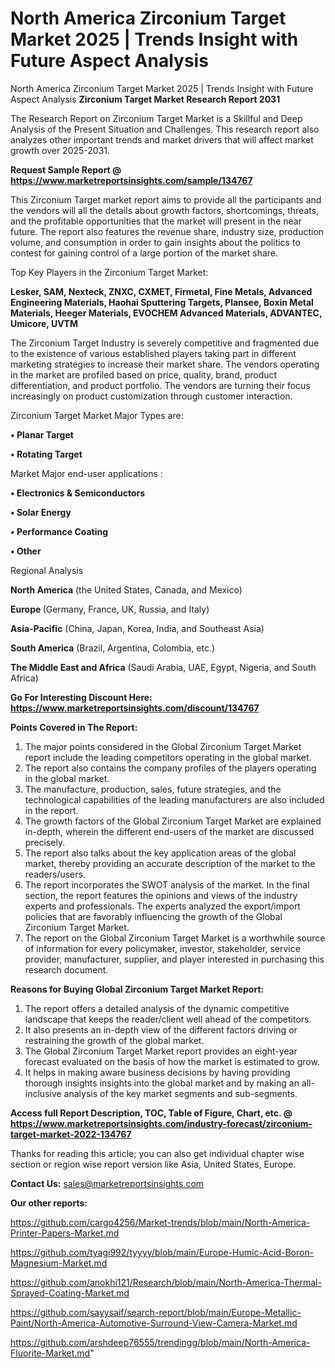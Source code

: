 # North America Zirconium Target Market 2025 | Trends Insight with Future Aspect Analysis
North America Zirconium Target Market 2025 | Trends Insight with Future Aspect Analysis
<strong>Zirconium Target Market Research Report 2031</strong>

The Research Report on Zirconium Target Market is a Skillful and Deep Analysis of the Present Situation and Challenges. This research report also analyzes other important trends and market drivers that will affect market growth over 2025-2031.

<strong>Request Sample Report @ <a href=https://www.marketreportsinsights.com/sample/134767>https://www.marketreportsinsights.com/sample/134767</a></strong>

This Zirconium Target market report aims to provide all the participants and the vendors will all the details about growth factors, shortcomings, threats, and the profitable opportunities that the market will present in the near future. The report also features the revenue share, industry size, production volume, and consumption in order to gain insights about the politics to contest for gaining control of a large portion of the market share.

Top Key Players in the Zirconium Target Market:

<strong>Lesker, SAM, Nexteck, ZNXC, CXMET, Firmetal, Fine Metals, Advanced Engineering Materials, Haohai Sputtering Targets, Plansee, Boxin Metal Materials, Heeger Materials, EVOCHEM Advanced Materials, ADVANTEC, Umicore, UVTM</strong>

The Zirconium Target Industry is severely competitive and fragmented due to the existence of various established players taking part in different marketing strategies to increase their market share. The vendors operating in the market are profiled based on price, quality, brand, product differentiation, and product portfolio. The vendors are turning their focus increasingly on product customization through customer interaction.

Zirconium Target Market Major Types are:

<strong>• Planar Target

• Rotating Target</strong>

Market Major end-user applications :

<strong>• Electronics & Semiconductors

• Solar Energy

• Performance Coating

• Other</strong>

Regional Analysis

</u><strong><b>North America</b></strong> (the United States, Canada, and Mexico)

<strong><b>Europe </b></strong>(Germany, France, UK, Russia, and Italy)

<strong><b>Asia-Pacific</b></strong> (China, Japan, Korea, India, and Southeast Asia)

<strong><b>South America</b></strong> (Brazil, Argentina, Colombia, etc.)

<strong><b>The Middle East and Africa</b></strong> (Saudi Arabia, UAE, Egypt, Nigeria, and South Africa)

<strong>Go For Interesting Discount Here: <a href=https://www.marketreportsinsights.com/discount/134767>https://www.marketreportsinsights.com/discount/134767</a></strong>

<strong>Points Covered in The Report:</strong>
<ol>
  <li>The major points considered in the Global Zirconium Target Market report include the leading competitors operating in the global market.</li>
  <li>The report also contains the company profiles of the players operating in the global market.</li>
  <li>The manufacture, production, sales, future strategies, and the technological capabilities of the leading manufacturers are also included in the report.</li>
  <li>The growth factors of the Global Zirconium Target Market are explained in-depth, wherein the different end-users of the market are discussed precisely.</li>
  <li>The report also talks about the key application areas of the global market, thereby providing an accurate description of the market to the readers/users.</li>
  <li>The report incorporates the SWOT analysis of the market. In the final section, the report features the opinions and views of the industry experts and professionals. The experts analyzed the export/import policies that are favorably influencing the growth of the Global Zirconium Target Market.</li>
  <li>The report on the Global Zirconium Target Market is a worthwhile source of information for every policymaker, investor, stakeholder, service provider, manufacturer, supplier, and player interested in purchasing this research document.</li>
</ol>
<strong>Reasons for Buying Global Zirconium Target Market Report:</strong>

<ol>
  <li>The report offers a detailed analysis of the dynamic competitive landscape that keeps the reader/client well ahead of the competitors.</li>
  <li>It also presents an in-depth view of the different factors driving or restraining the growth of the global market.</li>
  <li>The Global Zirconium Target Market report provides an eight-year forecast evaluated on the basis of how the market is estimated to grow.</li>
  <li>It helps in making aware business decisions by having providing thorough insights insights into the global market and by making an all-inclusive analysis of the key market segments and sub-segments.</li>
</ol>
<strong>Access full Report Description, TOC, Table of Figure, Chart, etc. @ <a href=https://www.marketreportsinsights.com/industry-forecast/zirconium-target-market-2022-134767>https://www.marketreportsinsights.com/industry-forecast/zirconium-target-market-2022-134767</a></strong>


Thanks for reading this article; you can also get individual chapter wise section or region wise report version like Asia, United States, Europe.

<strong>Contact Us:</strong>
sales@marketreportsinsights.com

<strong>Our other reports:</strong>

<a href=https://github.com/cargo4256/Market-trends/blob/main/North-America-Printer-Papers-Market.md>https://github.com/cargo4256/Market-trends/blob/main/North-America-Printer-Papers-Market.md</a>

<a href=https://github.com/tyagi992/tyyyy/blob/main/Europe-Humic-Acid-Boron-Magnesium-Market.md>https://github.com/tyagi992/tyyyy/blob/main/Europe-Humic-Acid-Boron-Magnesium-Market.md</a>

<a href=https://github.com/anokhi121/Research/blob/main/North-America-Thermal-Sprayed-Coating-Market.md>https://github.com/anokhi121/Research/blob/main/North-America-Thermal-Sprayed-Coating-Market.md</a>

<a href=https://github.com/sayysaif/search-report/blob/main/Europe-Metallic-Paint/North-America-Automotive-Surround-View-Camera-Market.md>https://github.com/sayysaif/search-report/blob/main/Europe-Metallic-Paint/North-America-Automotive-Surround-View-Camera-Market.md</a>

<a href=https://github.com/arshdeep76555/trendingg/blob/main/North-America-Fluorite-Market.md>https://github.com/arshdeep76555/trendingg/blob/main/North-America-Fluorite-Market.md</a>"
